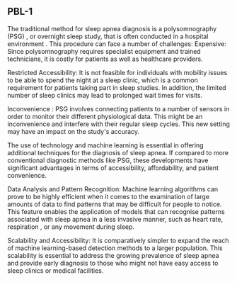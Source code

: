 PBL-1
-----
The traditional method for sleep apnea diagnosis is a polysomnography (PSG) , or overnight sleep study, that is often conducted in a  hospital environment . 
This procedure can face a number of challenges:
Expensive: Since polysomnography requires specialist equipment and trained technicians, it is costly for patients as well as healthcare providers.

Restricted Accessibility: It is not feasible for individuals with mobility issues  to be able to spend the night at a sleep clinic, which is a common requirement for patients taking part in sleep studies. In addition, the limited number of sleep clinics may lead to prolonged wait times for visits.

Inconvenience : PSG involves connecting patients to a number of sensors in order to monitor their different physiological data. This might be an inconvenience and interfere with their regular sleep cycles. This new setting may have an impact on the study's accuracy.

The use of technology and machine learning is essential in offering additional  techniques for the diagnosis of sleep apnea. If compared to more conventional diagnostic methods like PSG, these developments have significant advantages in terms of accessibility, affordability, and patient convenience. 

Data Analysis and Pattern Recognition: Machine learning algorithms can prove to be highly efficient when it comes to the examination of large amounts of data to find patterns that may be difficult for people to notice. This feature enables the application of models that can recognise patterns associated with sleep apnea in a less invasive manner, such as heart rate, respiration , or any movement during sleep. 

Scalability and Accessibility: It is comparatively simpler to expand the reach of machine learning-based detection methods to a larger population. This scalability is essential to address the growing prevalence of sleep apnea and provide early diagnosis to those who might not have easy access to sleep clinics or  medical facilities.
